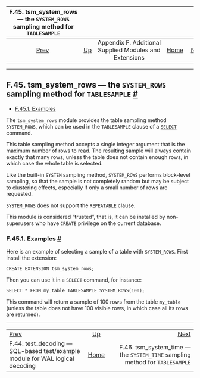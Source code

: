 <!--?xml version="1.0" encoding="UTF-8" standalone="no"?-->

|                F.45. tsm\_system\_rows — the `SYSTEM_ROWS` sampling method for `TABLESAMPLE`               |                                                                             |                                                        |                                                       |                                                                                                                |
| :--------------------------------------------------------------------------------------------------------: | :-------------------------------------------------------------------------- | :----------------------------------------------------: | ----------------------------------------------------: | -------------------------------------------------------------------------------------------------------------: |
| [Prev](test-decoding.html "F.44. test_decoding — SQL-based test/example module for WAL logical decoding")  | [Up](contrib.html "Appendix F. Additional Supplied Modules and Extensions") | Appendix F. Additional Supplied Modules and Extensions | [Home](index.html "PostgreSQL 17devel Documentation") |  [Next](tsm-system-time.html "F.46. tsm_system_time —&#xA;   the SYSTEM_TIME sampling method for TABLESAMPLE") |

***

## F.45. tsm\_system\_rows — the `SYSTEM_ROWS` sampling method for `TABLESAMPLE` [#](#TSM-SYSTEM-ROWS)

* [F.45.1. Examples](tsm-system-rows.html#TSM-SYSTEM-ROWS-EXAMPLES)

The `tsm_system_rows` module provides the table sampling method `SYSTEM_ROWS`, which can be used in the `TABLESAMPLE` clause of a [`SELECT`](sql-select.html "SELECT") command.

This table sampling method accepts a single integer argument that is the maximum number of rows to read. The resulting sample will always contain exactly that many rows, unless the table does not contain enough rows, in which case the whole table is selected.

Like the built-in `SYSTEM` sampling method, `SYSTEM_ROWS` performs block-level sampling, so that the sample is not completely random but may be subject to clustering effects, especially if only a small number of rows are requested.

`SYSTEM_ROWS` does not support the `REPEATABLE` clause.

This module is considered “trusted”, that is, it can be installed by non-superusers who have `CREATE` privilege on the current database.

### F.45.1. Examples [#](#TSM-SYSTEM-ROWS-EXAMPLES)

Here is an example of selecting a sample of a table with `SYSTEM_ROWS`. First install the extension:

    CREATE EXTENSION tsm_system_rows;

Then you can use it in a `SELECT` command, for instance:

    SELECT * FROM my_table TABLESAMPLE SYSTEM_ROWS(100);

This command will return a sample of 100 rows from the table `my_table` (unless the table does not have 100 visible rows, in which case all its rows are returned).

***

|                                                                                                            |                                                                             |                                                                                                                |
| :--------------------------------------------------------------------------------------------------------- | :-------------------------------------------------------------------------: | -------------------------------------------------------------------------------------------------------------: |
| [Prev](test-decoding.html "F.44. test_decoding — SQL-based test/example module for WAL logical decoding")  | [Up](contrib.html "Appendix F. Additional Supplied Modules and Extensions") |  [Next](tsm-system-time.html "F.46. tsm_system_time —&#xA;   the SYSTEM_TIME sampling method for TABLESAMPLE") |
| F.44. test\_decoding — SQL-based test/example module for WAL logical decoding                              |            [Home](index.html "PostgreSQL 17devel Documentation")            |                                  F.46. tsm\_system\_time — the `SYSTEM_TIME` sampling method for `TABLESAMPLE` |

